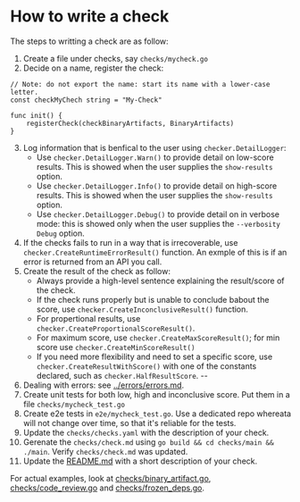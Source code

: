 # How to write a check
The steps to writting a check are as follow:

1. Create a file under checks, say `checks/mycheck.go`
2. Decide on a name, register the check:
```
// Note: do not export the name: start its name with a lower-case letter.
const checkMyChech string = "My-Check"

func init() {
	registerCheck(checkBinaryArtifacts, BinaryArtifacts)
}
```
3. Log information that is benfical to the user using `checker.DetailLogger`:
    * Use `checker.DetailLogger.Warn()` to provide detail on low-score results. This is showed when the user supplies the `show-results` option.
    * Use `checker.DetailLogger.Info()` to provide detail on high-score results. This is showed when the user supplies the `show-results` option.
    * Use `checker.DetailLogger.Debug()` to provide detail on in verbose mode: this is showed only when the user supplies the `--verbosity Debug` option.
4. If the checks fails to run in a way that is irrecoverable, use `checker.CreateRuntimeErrorResult()` function. An exmple of this is if an error is returned from an API you call.
5. Create the result of the check as follow:
    * Always provide a high-level sentence explaining the result/score of the check.
    * If the check runs properly but is unable to conclude babout the score, use `checker.CreateInconclusiveResult()` function.
    * For propertional results, use `checker.CreateProportionalScoreResult()`.
    * For maximum score, use `checker.CreateMaxScoreResult()`; for min score use `checker.CreateMinScoreResult()`
    * If you need more flexibility and need to set a specific score, use `checker.CreateResultWithScore()` with one of the constants declared, such as `checker.HalfResultScore`.
    --
6. Dealing with errors: see [../errors/errors.md](errors/errors/md).
7. Create unit tests for both low, high and inconclusive score. Put them in a file `checks/mycheck_test.go`
8. Create e2e tests in `e2e/mycheck_test.go`. Use a dedicated repo whereata will not change over time, so that it's reliable for the tests.
9. Update the `checks/checks.yaml` with the description of your check. 
10. Gerenate the `checks/check.md` using `go build && cd checks/main && ./main`. Verify `checks/check.md` was updated.
10. Update the [README.md](https://github.com/ossf/scorecard#scorecard-checks) with a short description of your check.

For actual examples, look at [checks/binary_artifact.go](binary_artifact.go), [checks/code_review.go](code_review.go) and [checks/frozen_deps.go](frozen_deps.go).